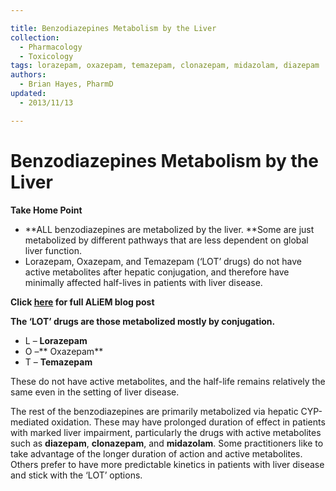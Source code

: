 ```yaml
---

title: Benzodiazepines Metabolism by the Liver
collection:
  - Pharmacology
  - Toxicology
tags: lorazepam, oxazepam, temazepam, clonazepam, midazolam, diazepam
authors:
  - Brian Hayes, PharmD
updated:
  - 2013/11/13

---
```


# Benzodiazepines Metabolism by the Liver

**Take Home Point**

-   **ALL benzodiazepines are metabolized by the liver. **Some are just metabolized by different pathways that are less dependent on global liver function.
-   <span class="drug">Lorazepam</span>, <span class="drug">Oxazepam</span>, and <span class="drug">Temazepam</span> (‘LOT’ drugs) do not have active metabolites after hepatic conjugation, and therefore have minimally affected half-lives in patients with liver disease. 

**Click [here](http://academiclifeinem.com/all-benzodiazepines-are-metabolized-by-the-liver/) for full ALiEM blog post**

**The ‘LOT’ drugs are those metabolized mostly by conjugation.**

-   L – **<span class="drug">Lorazepam</span>**
-   O –** <span class="drug">Oxazepam</span>**
-   T – **<span class="drug">Temazepam</span>**

These do not have active metabolites, and the half-life remains relatively the same even in the setting of liver disease.

The rest of the benzodiazepines are primarily metabolized via hepatic CYP-mediated oxidation. These may have prolonged duration of effect in patients with marked liver impairment, particularly the drugs with active metabolites such as **<span class="drug">diazepam</span>**, **<span class="drug">clonazepam</span>**, and **<span class="drug">midazolam</span>**. Some practitioners like to take advantage of the longer duration of action and active metabolites. Others prefer to have more predictable kinetics in patients with liver disease and stick with the ‘LOT’ options.
